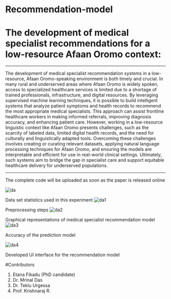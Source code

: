 # Recommendation-model
# The development of medical specialist recommendations for a low-resource Afaan Oromo context:

---

The development of medical specialist recommendation systems in a low-resource, Afaan Oromo-speaking environment is both timely and crucial. In many rural and underserved areas where Afaan Oromo is widely spoken, access to specialized healthcare services is limited due to a shortage of trained professionals, infrastructure, and digital resources. By leveraging supervised machine learning techniques, it is possible to build intelligent systems that analyze patient symptoms and health records to recommend the most appropriate medical specialists. This approach can assist frontline healthcare workers in making informed referrals, improving diagnosis accuracy, and enhancing patient care. However, working in a low-resource linguistic context like Afaan Oromo presents challenges, such as the scarcity of labeled data, limited digital health records, and the need for culturally and linguistically adapted tools. Overcoming these challenges involves creating or curating relevant datasets, applying natural language processing techniques for Afaan Oromo, and ensuring the models are interpretable and efficient for use in real-world clinical settings. Ultimately, such systems aim to bridge the gap in specialist care and support equitable healthcare delivery for underserved populations.

---
The complete code will be uploaded as soon as the paper is released online 

![da](https://github.com/user-attachments/assets/794cd13c-8804-4cb2-b925-4cb936d39c35)

Data set statistics used in this experiment
![da1](https://github.com/user-attachments/assets/152912f7-7240-4b9b-988d-b46f08002e03)

Preprocessing steps
![da2](https://github.com/user-attachments/assets/63bc934e-6be9-4cd7-8dd7-ffe3714bf3ff)

Graphical representations of medical specialist recommendation model
![da3](https://github.com/user-attachments/assets/6a2f4b69-d4c6-4b35-ab8d-0a8722ed6a19)

Accuracy of the prediction model

![da4](https://github.com/user-attachments/assets/8b36e361-b396-4423-a521-5b40c1ed8014)

Developed UI interface for the recommendation model

#Contributors
1. Etana Fikadu (PhD candidate)
2. Dr. Mrinal Das
3. Dr. Teklu Urgessa
4. Prof. Krishnaraj R.


